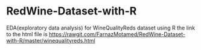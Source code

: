 # RedWine-Dataset-with-R
EDA(exploratory data analysis) for WineQualityReds dataset using R 
the link to the html file is <https://rawgit.com/FarnazMotamed/RedWine-Dataset-with-R/master/winequalityreds.html>
